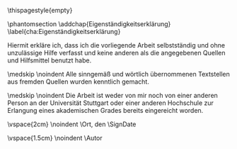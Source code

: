<!-- % Eigenständigkeitserklärung----------------- -->
\thispagestyle{empty}

<!-- % Erzeugt Lesezeichen in der PDF -->
\phantomsection
\addchap{Eigenständigkeitserklärung}
\label{cha:Eigenständigkeitserklärung}

Hiermit erkläre ich, dass ich die vorliegende Arbeit selbstständig und ohne unzulässige Hilfe verfasst und keine anderen als die angegebenen Quellen und Hilfsmittel benutzt habe.

\medskip
\noindent
Alle sinngemäß und wörtlich übernommenen Textstellen aus fremden Quellen wurden kenntlich gemacht.

\medskip
\noindent
Die Arbeit ist weder von mir noch von einer anderen Person an der Universität Stuttgart oder einer anderen Hochschule zur Erlangung eines akademischen Grades bereits eingereicht worden.

\vspace{2cm}
\noindent
\Ort, den \SignDate

\vspace{1.5cm}
\noindent
\Autor